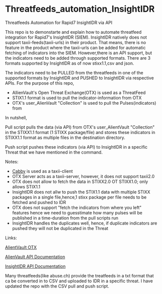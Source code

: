 # Threatfeeds_automation_InsightIDR
Threatfeeds Automation for Rapid7 InsightIDR via API

This repo is to demonstarte and explain how to automate threatfeed integration for Rapid7's InsightIDR (SIEM). InsightIDR natively does not support taxii-feeds(taxii-urls) in their product. That means, there is no feature in the product where the taxii-urls can be added for automatic fetching of indicators into the SIEM. However,there is an API support, but the indicators need to be added through supported formats. There are 3 formats supported by InsightIDR as of now stixx1.1,csv and json. 

The indicators need to be PULLED from the threatfeeds in one of the supported formats by InsightIDR and PUSHED to InsightIDR via respective APIs. For the purpose of this repo, 

- AllienVault's Open Threat Exchange(OTX) is used as a ThreatFeed
- STIX1.1 format is used to pull the indicator-information from OTX
- OTX's user_AlienVault "Collection" is used to pull the Pulses(indicators) from 

In nutshell, 

Pull script pulls the data (via API) from OTX's user_AlientVault "Collection" in the STIXX1.1 format (1 STIXX package/file) and stores these indicators in STIXX1.1 format as multiple files in the destination directory. 

Push script pushes these indicators (via API) to InsightIDR in a specific Threat that we have mentioned in the command. 

Notes:

- [Cabby](https://cabby.readthedocs.io/en/stable/index.html) is used as a taxii-client
- OTX Server acts as a taxii-server, however, it does not support taxii2.0 
- OTX does not allow to fetch the data in STIXX2.0 OT STIXX1.0; only allows STIX1.1
- InsightIDR does not allw to push the STIX1.1 data with multiple STIXX packages in a single file,hence,1 stixx package per file needs to be fetched and pushed to IDR 
- OTX does not support "fetch the indicators from where you left" features hence we need to guesstimate how many pulses will be published in a time-duration from the pull scripts run 
- InsightIDR handles the duplicates well, hence, if duplicate indicators are pushed they will not be duplicated in the Threat

Links: 

[AlientVault OTX](https://otx.alienvault.com/)

[AlienVault API Documentation](https://otx.alienvault.com/api)

[InsightIDR API Documentation](https://help.rapid7.com/insightidr/en-us/api/v1/docs.html#)

Many threatfeeds(like abuse.ch) provide the treatfeeds in a txt format that ca be converted in to CSV and uploaded to IDR in a specific threat. I have updated the repo with the CSV pull and push script. 
